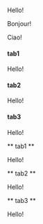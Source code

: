 <!-- tabs:start -->

<!-- tab:English -->

Hello!

<!-- tab:French -->

Bonjour!

<!-- tab:Italian -->

Ciao!

<!-- tabs:end -->



<!-- tabs:start -->

#### tab1

Hello!

#### tab2

Hello!

#### tab3

Hello!

<!-- tabs:end -->


<!-- tabs:start -->

** tab1 **

Hello!

** tab2 **

Hello!

** tab3 **

Hello!

<!-- tabs:end -->
